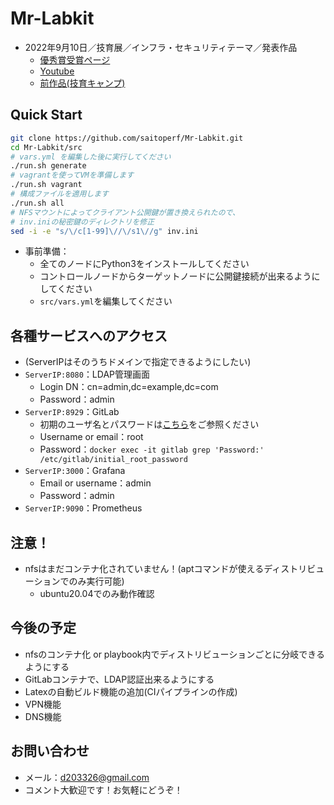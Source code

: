 # Mr-Labkit
- 2022年9月10日／技育展／インフラ・セキュリティテーマ／発表作品
    - [優秀賞受賞ページ](https://talent.supporterz.jp/geekten/2022/exhibition.html#theme3)
    - [Youtube](https://www.youtube.com/watch?v=LOkjSkE-tF0&feature=youtu.be)
    - [前作品(技育キャンプ)](https://github.com/saitoperf/mini-lab)

## Quick Start
```sh
git clone https://github.com/saitoperf/Mr-Labkit.git
cd Mr-Labkit/src
# vars.yml を編集した後に実行してください
./run.sh generate
# vagrantを使ってVMを準備します
./run.sh vagrant
# 構成ファイルを適用します
./run.sh all
# NFSマウントによってクライアント公開鍵が置き換えられたので、
# inv.iniの秘密鍵のディレクトリを修正
sed -i -e "s/\/c[1-99]\//\/s1\//g" inv.ini
```
- 事前準備：
    - 全てのノードにPython3をインストールしてください
    - コントロールノードからターゲットノードに公開鍵接続が出来るようにしてください
    - `src/vars.yml`を編集してください

## 各種サービスへのアクセス
- (ServerIPはそのうちドメインで指定できるようにしたい)
- `ServerIP:8080`：LDAP管理画面
    - Login DN：cn=admin,dc=example,dc=com
    - Password：admin
- `ServerIP:8929`：GitLab
    - 初期のユーザ名とパスワードは[こちら](https://docs.gitlab.com/ee/install/docker.html#install-gitlab-using-docker-engine)をご参照ください
    - Username or email：root
    - Password：`docker exec -it gitlab grep 'Password:' /etc/gitlab/initial_root_password`
- `ServerIP:3000`：Grafana
    - Email or username：admin
    - Password：admin
- `ServerIP:9090`：Prometheus

## 注意！
- nfsはまだコンテナ化されていません！(aptコマンドが使えるディストリビューションでのみ実行可能)
    - ubuntu20.04でのみ動作確認

## 今後の予定
- nfsのコンテナ化 or playbook内でディストリビューションごとに分岐できるようにする
- GitLabコンテナで、LDAP認証出来るようにする
- Latexの自動ビルド機能の追加(CIパイプラインの作成)
- VPN機能
- DNS機能

## お問い合わせ
- メール：d203326@gmail.com
- コメント大歓迎です！お気軽にどうぞ！
